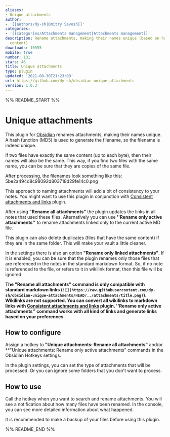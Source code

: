 ```yaml
---
aliases:
- Unique attachments
author:
- '[[authors/dy-sh|Dmitry Savosh]]'
categories:
- '[[categories/Attachments management|Attachments management]]'
description: Rename attachments, making their names unique (based on hashing of file
  content)
downloads: 10555
mobile: true
number: 131
stars: 46
title: Unique attachments
type: plugin
updated: '2021-08-30T21:23:09'
url: https://github.com/dy-sh/obsidian-unique-attachments
version: 1.0.3
---
```


%% README_START %%

# Unique attachments

This plugin for [Obsidian](https://obsidian.md/) renames attachments, making their names unique. 
A hash function (MD5) is used to generate the filename, so the filename is indeed unique.

If two files have exactly the same content (up to each byte), then their names will also be the same. This way, if you find two files with the same name, you can be sure that they are copies of the same file.

After processing, the filenames look something like this: 5be2a494d8c98092d803718d29fe14c0.png

This approach to naming attachments will add a bit of consistency to your notes. You might want to use this plugin in conjunction with [Consistent attachments and links](https://github.com/derwish-pro/obsidian-consistent-attachments-and-links) plugin.

After using **"Rename all attachments"** the plugin updates the links in all notes that used these files. Alternatively you can use **''Rename only active attachments''** to rename attachments linked only to the current active MD file.

This plugin can also delete duplicates (files that have the same content) if they are in the same folder. This will make your vault a little cleaner.

In the settings there is also an option **"Rename only linked attachments"**. If it is enabled, you can be sure that the plugin renames only those files that are referenced in the notes in the standard markdown format. So, if no note is referenced to the file, or refers to it in wikilink format, then this file will be ignored.

**The "Rename all attachments" command is only compatible with standard markdown links (`![](https://raw.githubusercontent.com/dy-sh/obsidian-unique-attachments/HEAD/../attachments/title.png)`). Wikilinks are not supported. You can convert all wikilinks to markdown links with [Consistent attachments and links](https://github.com/derwish-pro/obsidian-consistent-attachments-and-links) plugin. ''Rename only active attachments'' command works with all kind of links and generate links based on your preferences.**

## How to configure

Assign a hotkey to **"Unique attachments: Rename all attachments"** and/or **"Unique attachments: Rename only active attachments" commands in the Obsidian Hotkeys settings.

In the plugin settings, you can set the type of attachments that will be processed. Or you can ignore some folders that you don't want to process.

## How to use

Call the hotkey when you want to search and rename attachments. You will see a notification about how many files have been renamed. In the console, you can see more detailed information about what happened.


It is recommended to make a backup of your files before using this plugin.


%% README_END %%